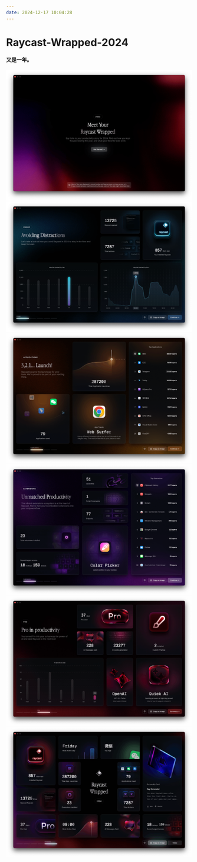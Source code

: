 ```yaml
---
date: 2024-12-17 10:04:28
---
```

# Raycast-Wrapped-2024
#### 又是一年。
![](assets/CleanShot2024-12-17at09-51-12.png)
![](assets/CleanShot2024-12-17at09-51-26.png)
![](assets/CleanShot2024-12-17at09-52-39.png)
![](assets/CleanShot2024-12-17at09-52-24.png)
![](assets/CleanShot2024-12-17at09-52-46.png)
![](assets/CleanShot2024-12-17at09-52-52.png)
<gitalk/>
